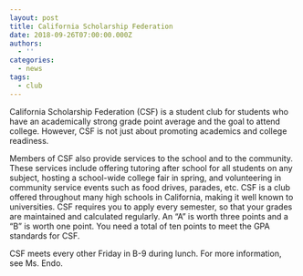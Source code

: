 ```yaml
---
layout: post
title: California Scholarship Federation
date: 2018-09-26T07:00:00.000Z
authors:
  - ''
categories:
  - news
tags:
  - club
---
```

California Scholarship Federation (CSF) is a student club for students who have an academically strong grade point average and the goal to attend college. However, CSF is not just about promoting academics and college readiness.

Members of CSF also provide services to the school and to the community. These services include offering tutoring after school for all students on any subject, hosting a school-wide college fair in spring, and volunteering in community service events such as food drives, parades, etc. CSF is a club offered throughout many high schools in California, making it well known to universities. CSF requires you to apply every semester, so that your grades are maintained and calculated regularly. An “A” is worth three points and a “B” is worth one point. You need a total of ten points to meet the GPA standards for CSF.

CSF meets every other Friday in B-9 during lunch. For more information, see Ms. Endo.
